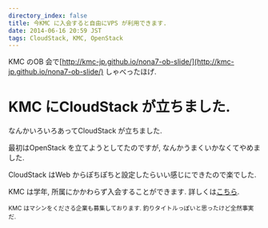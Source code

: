 ```yaml
---
directory_index: false
title: 今KMC に入会すると自由にVPS が利用できます.
date: 2014-06-16 20:59 JST
tags: CloudStack, KMC, OpenStack
---
```


KMC のOB 会で[http://kmc-jp.github.io/nona7-ob-slide/](http://kmc-jp.github.io/nona7-ob-slide/) しゃべったほげ.

# KMC にCloudStack が立ちました.

なんかいろいろあってCloudStack が立ちました.

最初はOpenStack を立てようとしてたのですが, なんかうまくいかなくてやめました.

CloudStack はWeb からぽちぽちと設定したらいい感じにできたので楽でした.

KMC は学年, 所属にかかわらず入会することができます.
詳しくは[こちら](http://www.kmc.gr.jp/guidance/).

<small>
    KMC はマシンをくださる企業も募集しております.
</small>

<small>
    釣りタイトルっぽいと思ったけど全然事実だ.
</small>



